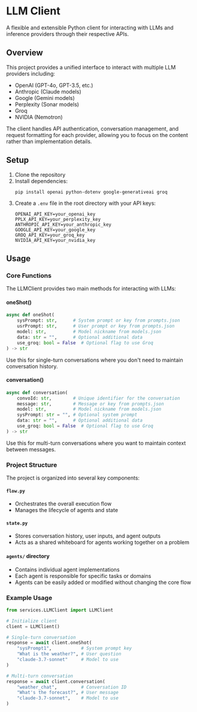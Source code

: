 # LLM Client

A flexible and extensible Python client for interacting with LLMs and inference providers through their respective APIs.

## Overview

This project provides a unified interface to interact with multiple LLM providers including:
- OpenAI (GPT-4o, GPT-3.5, etc.)
- Anthropic (Claude models)
- Google (Gemini models)
- Perplexity (Sonar models)
- Groq
- NVIDIA (Nemotron)

The client handles API authentication, conversation management, and request formatting for each provider, allowing you to focus on the content rather than implementation details.

## Setup

1. Clone the repository
2. Install dependencies:
   ```
   pip install openai python-dotenv google-generativeai groq
   ```
3. Create a `.env` file in the root directory with your API keys:
   ```
   OPENAI_API_KEY=your_openai_key
   PPLX_API_KEY=your_perplexity_key
   ANTHROPIC_API_KEY=your_anthropic_key
   GOOGLE_API_KEY=your_google_key
   GROQ_API_KEY=your_groq_key
   NVIDIA_API_KEY=your_nvidia_key
   ```

## Usage

### Core Functions

The LLMClient provides two main methods for interacting with LLMs:

#### oneShot()
```python
async def oneShot(
    sysPrompt: str,      # System prompt or key from prompts.json
    usrPrompt: str,      # User prompt or key from prompts.json
    model: str,          # Model nickname from models.json
    data: str = "",      # Optional additional data
    use_groq: bool = False  # Optional flag to use Groq
) -> str
```
Use this for single-turn conversations where you don't need to maintain conversation history.

#### conversation()
```python
async def conversation(
    convoId: str,        # Unique identifier for the conversation
    message: str,        # Message or key from prompts.json
    model: str,          # Model nickname from models.json
    sysPrompt: str = "", # Optional system prompt
    data: str = "",      # Optional additional data
    use_groq: bool = False  # Optional flag to use Groq
) -> str
```
Use this for multi-turn conversations where you want to maintain context between messages.

### Project Structure

The project is organized into several key components:

#### `flow.py`
- Orchestrates the overall execution flow
- Manages the lifecycle of agents and state

#### `state.py`
- Stores conversation history, user inputs, and agent outputs
- Acts as a shared whiteboard for agents working together on a problem

#### `agents/` directory
- Contains individual agent implementations
- Each agent is responsible for specific tasks or domains
- Agents can be easily added or modified without changing the core flow

### Example Usage

```python
from services.LLMClient import LLMClient

# Initialize client
client = LLMClient()

# Single-turn conversation
response = await client.oneShot(
    "sysPrompt1",           # System prompt key
    "What is the weather?", # User question
    "claude-3.7-sonnet"     # Model to use
)

# Multi-turn conversation
response = await client.conversation(
    "weather_chat",         # Conversation ID
    "What's the forecast?", # User message
    "claude-3.7-sonnet",    # Model to use
)
```


